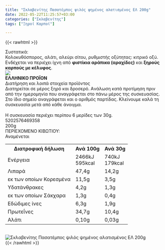 ```yaml
---
title: "Σκλαβενίτης Πασατέμπος ψιλός ψημένος αλατισμένος ΕΛ 200g"
date: 2022-05-22T11:25:57+03:00
categories: ["Σκλαβενίτης"]
tags: ["Ξηροί Καρποί"]

---
```

{{< rawhtml >}}

<div class="sload581"><div class="product"><div id="sistatika">Συστατικά:</div><div class="alltext">Κολοκυθόσπορος, αλάτι, αλεύρι σίτου, ρυθμιστής οξύτητας: κιτρικό οξύ.<br>Ενδέχεται να περιέχει ίχνη από <b>φιστίκια αράπικα (αραχίδες)</b> και <b>ξηρούς καρπούς με κέλυφος</b>.</div><div id="flag"><div id="flagimage"><img src="/media/icons/gr.svg"></div><span id="flagtext"><b>ΕΛΛΗΝΙΚΟ ΠΡΟΪΟΝ</b></span></div><div id="loipa">Διατήρηση και λοιπά στοιχεία προϊόντος</div><div class="alltext">Διατηρείται σε μέρος ξηρό και δροσερό. Aνάλωση κατά προτίμηση πριν από την ημερομηνία που αναγράφεται στο πάνω μέρος της συσκευασίας. Στο ίδιο σημείο αναγράφεται και ο αριθμός παρτίδας. Κλείνουμε καλά τη συσκευασία μετά από κάθε άνοιγμα.<br><br>Η συσκευασία περιέχει περίπου 6 μερίδες των 30g.</div><div id="barcode"><div id="barimage1"></div><span id="bartext">5202576469358</span></div><div id="varos"><div id="varosimage1"></div><span id="varostext">200g</span></div><div id="kivotio">ΠΕΡΙΕΧΟΜΕΝΟ ΚΙΒΩΤΙΟΥ:<br>Αναμένεται</div><div class="tabout"><table id="diatable"><tbody><tr><th>Διατροφική δήλωση</th><th>Ανά 100g</th><th>Ανά 30g</th></tr><tr><td class="texr2">Ενέργεια</td><td class="texr">2466kJ<br>595kcal</td><td class="texr">740kJ<br>179kcal</td></tr><tr><td class="texr2">Λιπαρά</td><td class="texr">47,4g</td><td class="texr">14,2g</td></tr><tr><td class="gray">εκ των οποίων Κορεσµένα</td><td class="gray2">11,5g</td><td class="gray2">3,5g</td></tr><tr><td class="texr2">Yδατάνθρακες</td><td class="texr">4,2g</td><td class="texr">1,3g</td></tr><tr><td class="gray">εκ των οποίων Σάκχαρα</td><td class="gray2">1,3g</td><td class="gray2">0,4g</td></tr><tr><td class="texr2">Eδώδιμες ίνες</td><td class="texr">6,3g</td><td class="texr">1,9g</td></tr><tr><td class="texr2">Πρωτεΐνες</td><td class="texr">34,7g</td><td class="texr">10,4g</td></tr><tr><td class="texr2">Αλάτι</td><td class="texr">0,10g</td><td class="texr">0,03g</td></tr></tbody></table></div><br><div class="pimg"><img alt="Σκλαβενίτης Πασατέμπος ψιλός ψημένος αλατισμένος ΕΛ 200g" title="Σκλαβενίτης Πασατέμπος ψιλός ψημένος αλατισμένος ΕΛ 200g" src="/media/images/sklavenitis-pasatempos-psilos-pshmenos-alatismenos-el-200g.jpg"></div></div></div>
{{< /rawhtml >}}


